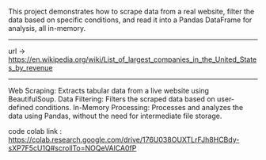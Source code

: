 This project demonstrates how to scrape data from a real website, filter the data based on specific conditions, and read it into a Pandas DataFrame for analysis, all in-memory.
***
url -> https://en.wikipedia.org/wiki/List_of_largest_companies_in_the_United_States_by_revenue
***
Web Scraping: Extracts tabular data from a live website using BeautifulSoup.
Data Filtering: Filters the scraped data based on user-defined conditions.
In-Memory Processing: Processes and analyzes the data using Pandas, without the need for intermediate file storage.


code colab link : https://colab.research.google.com/drive/176U038OUXTLrFJh8HCBdy-sXP7F5cU1Q#scrollTo=NOQeVAlCA0fP